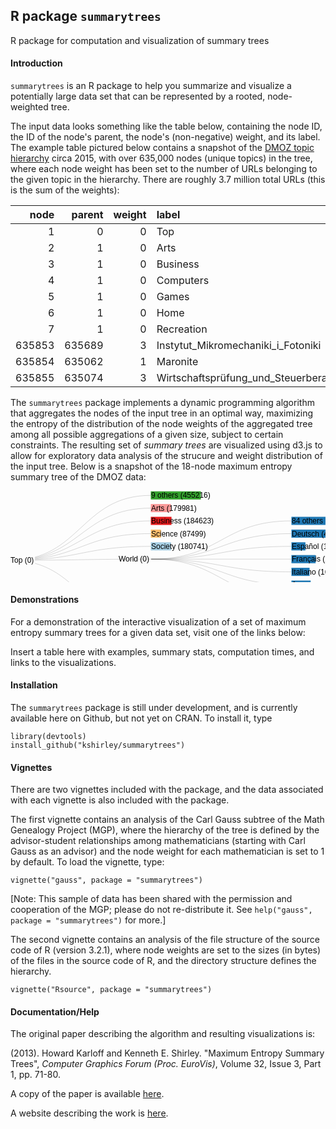 ## R package `summarytrees`

R package for computation and visualization of summary trees

#### Introduction

<style>
.node {
    font: 12px sans-serif;
}

.link {
    fill: none;
    stroke: black;
    stroke-width: 0.8px;
    stroke-opacity: 0.2;
}
</style>


`summarytrees` is an R package to help you summarize and visualize a potentially large data set that can be represented by a rooted, node-weighted tree.

The input data looks something like the table below, containing the node ID, the ID of the node's parent, the node's (non-negative) weight, and its label. The example table pictured below contains a snapshot of the [DMOZ topic hierarchy](http://www.dmoz.org/) circa 2015, with over 635,000 nodes (unique topics) in the tree, where each node weight has been set to the number of URLs belonging to the given topic in the hierarchy. There are roughly 3.7 million total URLs (this is the sum of the weights):

|   node| parent| weight|label                                 | level|
|------:|------:|------:|:-------------------------------------|-----:|
|      1|      0|      0|Top                                   |     1|
|      2|      1|      0|Arts                                  |     2|
|      3|      1|      0|Business                              |     2|
|      4|      1|      0|Computers                             |     2|
|      5|      1|      0|Games                                 |     2|
|      6|      1|      0|Home                                  |     2|
|      7|      1|      0|Recreation                            |     2|
| 635853| 635689|      3|Instytut_Mikromechaniki_i_Fotoniki    |    15|
| 635854| 635062|      1|Maronite                              |    15|
| 635855| 635074|      3|Wirtschaftsprüfung_und_Steuerberatung |    15|

The `summarytrees` package implements a dynamic programming algorithm that aggregates the nodes of the input tree in an optimal way, maximizing the entropy of the distribution of the node weights of the aggregated tree among all possible aggregations of a given size, subject to certain constraints. The resulting set of *summary trees* are visualized using d3.js to allow for exploratory data analysis of the strucure and weight distribution of the input tree. Below is a snapshot of the 18-node maximum entropy summary tree of the DMOZ data:

<svg width="900" height="260">
<g transform="translate(0,-145)">
<path class="link" d="M0,256C112.5,256 112.5,152.20000000000002 225,152.20000000000002"></path><path class="link" d="M0,256C112.5,256 112.5,254.20000000000002 225,254.20000000000002"></path><path class="link" d="M0,256C112.5,256 112.5,359.79999999999995 225,359.79999999999995"></path><path class="link" d="M225,254.20000000000002C337.5,254.20000000000002 337.5,193.00000000000003 450,193.00000000000003"></path><path class="link" d="M225,254.20000000000002C337.5,254.20000000000002 337.5,213.40000000000003 450,213.40000000000003"></path><path class="link" d="M225,254.20000000000002C337.5,254.20000000000002 337.5,254.20000000000002 450,254.20000000000002"></path><path class="link" d="M0,256C112.5,256 112.5,193.00000000000003 225,193.00000000000003"></path><path class="link" d="M225,254.20000000000002C337.5,254.20000000000002 337.5,295 450,295"></path><path class="link" d="M0,256C112.5,256 112.5,233.8 225,233.8"></path><path class="link" d="M225,254.20000000000002C337.5,254.20000000000002 337.5,274.6 450,274.6"></path><path class="link" d="M0,256C112.5,256 112.5,172.60000000000002 225,172.60000000000002"></path><path class="link" d="M225,359.79999999999995C337.5,359.79999999999995 337.5,339.4 450,339.4"></path><path class="link" d="M225,359.79999999999995C337.5,359.79999999999995 337.5,380.20000000000005 450,380.20000000000005"></path><path class="link" d="M225,254.20000000000002C337.5,254.20000000000002 337.5,233.8 450,233.8"></path><path class="link" d="M225,254.20000000000002C337.5,254.20000000000002 337.5,315.40000000000003 450,315.40000000000003"></path><path class="link" d="M0,256C112.5,256 112.5,213.4 225,213.4"></path><path class="link" d="M225,359.79999999999995C337.5,359.79999999999995 337.5,359.8 450,359.8"></path><g class="node" transform="translate(0,256)"><rect height="12" width="38.6875" x="0" y="-6" style="stroke: rgb(255, 255, 255); fill: rgb(255, 255, 255);"></rect><text x="0" dy=".35em" transform="translate(0)" text-anchor="start" style="fill-opacity: 1;">Top (0)</text></g><g class="node" transform="translate(225,152.1999969482422)"><rect height="12" width="79.07311226528167" x="0" y="-6" style="stroke: rgb(51, 160, 44); fill: rgb(51, 160, 44);"></rect><text x="0" dy=".35em" transform="translate(0)" text-anchor="start" style="fill-opacity: 1;">9 others (455216)</text></g><g class="node" transform="translate(225,254.1999969482422)"><rect height="12" width="0" x="0" y="-6" style="stroke: rgb(31, 120, 180); fill: rgb(31, 120, 180);"></rect><text x="-3" dy=".35em" transform="translate(0)" text-anchor="end" style="fill-opacity: 1;">World (0)</text></g><g class="node" transform="translate(225,359.79998779296875)"><rect height="12" width="0.0015633413816463723" x="0" y="-6" style="stroke: rgb(178, 223, 138); fill: rgb(178, 223, 138);"></rect><text x="0" dy=".35em" transform="translate(0)" text-anchor="start" style="fill-opacity: 1;">Regional (9)</text></g><g class="node" transform="translate(450,193)"><rect height="12" width="83.00908475047335" x="0" y="-6" style="stroke: rgb(31, 120, 180); fill: rgb(31, 120, 180);"></rect><text x="0" dy=".35em" transform="translate(0)" text-anchor="start" style="fill-opacity: 1;">84 others (477875)</text></g><g class="node" transform="translate(450,213.39999389648438)"><rect height="12" width="84.0910906911706" x="0" y="-6" style="stroke: rgb(31, 120, 180); fill: rgb(31, 120, 180);"></rect><text x="0" dy=".35em" transform="translate(0)" text-anchor="start" style="fill-opacity: 1;">Deutsch (484104)</text></g><g class="node" transform="translate(450,254.1999969482422)"><rect height="12" width="37.76529034723549" x="0" y="-6" style="stroke: rgb(31, 120, 180); fill: rgb(31, 120, 180);"></rect><text x="0" dy=".35em" transform="translate(0)" text-anchor="start" style="fill-opacity: 1;">Français (217411)</text></g><g class="node" transform="translate(225,193)"><rect height="12" width="32.0698639892998" x="0" y="-6" style="stroke: rgb(227, 26, 28); fill: rgb(227, 26, 28);"></rect><text x="0" dy=".35em" transform="translate(0)" text-anchor="start" style="fill-opacity: 1;">Business (184623)</text></g><g class="node" transform="translate(450,295)"><rect height="12" width="29.783042957147078" x="0" y="-6" style="stroke: rgb(31, 120, 180); fill: rgb(31, 120, 180);"></rect><text x="0" dy=".35em" transform="translate(0)" text-anchor="start" style="fill-opacity: 1;">Japanese (171458)</text></g><g class="node" transform="translate(225,233.8000030517578)"><rect height="12" width="31.39554274001633" x="0" y="-6" style="stroke: rgb(166, 206, 227); fill: rgb(166, 206, 227);"></rect><text x="0" dy=".35em" transform="translate(0)" text-anchor="start" style="fill-opacity: 1;">Society (180741)</text></g><g class="node" transform="translate(450,274.6000061035156)"><rect height="12" width="28.021157220031615" x="0" y="-6" style="stroke: rgb(31, 120, 180); fill: rgb(31, 120, 180);"></rect><text x="0" dy=".35em" transform="translate(0)" text-anchor="start" style="fill-opacity: 1;">Italiano (161315)</text></g><g class="node" transform="translate(225,172.60000610351562)"><rect height="12" width="31.26352724556619" x="0" y="-6" style="stroke: rgb(251, 154, 153); fill: rgb(251, 154, 153);"></rect><text x="0" dy=".35em" transform="translate(0)" text-anchor="start" style="fill-opacity: 1;">Arts (179981)</text></g><g class="node" transform="translate(450,339.3999938964844)"><rect height="12" width="20.4703920512776" x="0" y="-6" style="stroke: rgb(178, 223, 138); fill: rgb(178, 223, 138);"></rect><text x="0" dy=".35em" transform="translate(0)" text-anchor="start" style="fill-opacity: 1;">8 others (117846)</text></g><g class="node" transform="translate(450,380.20001220703125)"><rect height="12" width="100.00069481839185" x="0" y="-6" style="stroke: rgb(178, 223, 138); fill: rgb(178, 223, 138);"></rect><text x="0" dy=".35em" transform="translate(0)" text-anchor="start" style="fill-opacity: 1;">North_America (575694)</text></g><g class="node" transform="translate(450,233.8000030517578)"><rect height="12" width="21.373308551477358" x="0" y="-6" style="stroke: rgb(31, 120, 180); fill: rgb(31, 120, 180);"></rect><text x="0" dy=".35em" transform="translate(0)" text-anchor="start" style="fill-opacity: 1;">Español (123044)</text></g><g class="node" transform="translate(450,315.3999938964844)"><rect height="12" width="18.19955184213726" x="0" y="-6" style="stroke: rgb(31, 120, 180); fill: rgb(31, 120, 180);"></rect><text x="0" dy=".35em" transform="translate(0)" text-anchor="start" style="fill-opacity: 1;">Russian (104773)</text></g><g class="node" transform="translate(225,213.39999389648438)"><rect height="12" width="15.198978616963991" x="0" y="-6" style="stroke: rgb(253, 191, 111); fill: rgb(253, 191, 111);"></rect><text x="0" dy=".35em" transform="translate(0)" text-anchor="start" style="fill-opacity: 1;">Science (87499)</text></g><g class="node" transform="translate(450,359.79998779296875)"><rect height="12" width="44.267400858100714" x="0" y="-6" style="stroke: rgb(178, 223, 138); fill: rgb(178, 223, 138);"></rect><text x="0" dy=".35em" transform="translate(0)" text-anchor="start" style="fill-opacity: 1;">Europe (254843)</text></g></g></svg>


#### Demonstrations

For a demonstration of the interactive visualization of a set of maximum entropy summary trees for a given data set, visit one of the links below:

Insert a table here with examples, summary stats, computation times, and links to the visualizations.

#### Installation

The `summarytrees` package is still under development, and is currently available here on Github, but not yet on CRAN. To install it, type
```{r}
library(devtools)
install_github("kshirley/summarytrees")
```

#### Vignettes

There are two vignettes included with the package, and the data associated with each vignette is also included with the package.

The first vignette contains an analysis of the Carl Gauss subtree of the Math Genealogy Project (MGP), where the hierarchy of the tree is defined by the advisor-student relationships among mathematicians (starting with Carl Gauss as an advisor) and the node weight for each mathematician is set to 1 by default. To load the vignette, type:
```{r}
vignette("gauss", package = "summarytrees")
```
[Note: This sample of data has been shared with the permission and cooperation of the MGP; please do not re-distribute it. See `help("gauss", package = "summarytrees")` for more.]

The second vignette contains an analysis of the file structure of the source code of R (version 3.2.1), where node weights are set to the sizes (in bytes) of the files in the source code of R, and the directory structure defines the hierarchy.
```{r}
vignette("Rsource", package = "summarytrees")
```

#### Documentation/Help

The original paper describing the algorithm and resulting visualizations is:

(2013). Howard Karloff and Kenneth E. Shirley. "Maximum Entropy Summary Trees", 
<i>Computer Graphics Forum (Proc. EuroVis)</i>, Volume 32, Issue 3, Part 1, pp. 71-80.

A copy of the paper is available [here](http://www.research.att.com/~kshirley/papers/KarloffShirleyWebsite.pdf).

A website describing the work is [here](http://www.research.att.com/~kshirley/summarytrees.html).

